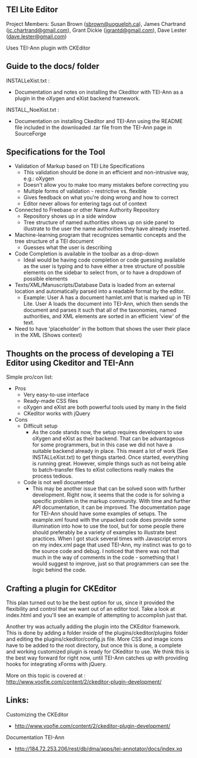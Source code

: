 TEI Lite Editor
----------
Project Members:
Susan Brown (sbrown@uoguelph.ca), James Chartrand (jc.chartrand@gmail.com), Grant Dickie (jgrantd@gmail.com), Dave Lester (dave.lester@gmail.com)


Uses TEI-Ann plugin with CKEditor

Guide to the docs/ folder
---
INSTALLeXist.txt : 
* Documentation and notes on installing the Ckeditor with TEI-Ann as a plugin in the oXygen and eXist backend framework. 

INSTALL_NoeXist.txt :
* Documentation on installing Ckeditor and TEI-Ann using the README file included in the downloaded .tar file from 
the TEI-Ann page in SourceForge

Specifications for the Tool
---
* Validation of Markup based on TEI Lite Specifications
	* This validation should be done in an efficient and non-intrusive way,
	e.g.: oXygen
	* Doesn't allow you to make too many mistakes before correcting you
	* Multiple forms of validation - restrictive vs. flexible 
	* Gives feedback on what you're doing wrong and how to correct
	* Editor never allows for entering tags out of context
* Connected to Freebase or other Name Authority Repository
	* Repository shows up in a side window
	* Tree structure of named authorities shows up on side panel
	to illustrate to the user the name authorities they have already
	inserted.
* Machine-learning program that recognizes semantic concepts and the tree
structure of a TEI document
	* Guesses what the user is describing 
* Code Completion is available in the toolbar as a drop-down
	* Ideal would be having code completion or code guessing available as the 
	user is typing and to have either a tree structure of possible elements on the 
	sidebar to select from, or to have a dropdown of possible elements
* Texts/XML/Manuscripts/Database Data is loaded from an external location and automatically
parsed into a readable format by the editor.
	* Example: User A has a document hamlet.xml that is marked up in TEI Lite. User A loads 
	the document into TEI-Ann, which then sends the document and parses it such that 
	all of the taxonomies, named authorities, and XML elements are sorted in an 
	efficient 'view' of the text.
* Need to have 'placeholder' in the bottom that shows the user their place in the XML (Shows context)


Thoughts on the process of developing a TEI Editor using Ckeditor and TEI-Ann
---

Simple pro/con list:

* Pros
	* Very easy-to-use interface
	* Ready-made CSS files
	* oXygen and eXist are both powerful tools used by many in the field
	* CKeditor works with jQuery
* Cons
	* Difficult setup 
		* As the code stands now, the setup requires developers to use oXygen and eXist
		as their backend. That can be advantageous for some programmers, but in this case
		we did not have a suitable backend already in place. This meant a lot of work (See
		INSTALLeXist.txt) to get things started. 
		Once started, everything is running great. However, simple things such as not being
		able to batch-transfer files to eXist collections really makes the process tedious.
	* Code is not well documented
		* This may be another issue that can be solved soon with further development. Right now, 
		it seems that the code is for solving a specific problem in the markup community. With 
		time and further API documentation, it can be improved.
		The documentation page for TEI-Ann should have some examples of setups. The example.xml 
		found with the unpacked code does provide some illumination into how to use the tool,
		but for some people there should preferably be a variety of examples to illustrate best
		practices.
		When I got stuck several times with Javascript errors on my index.xml page that used
		TEI-Ann, my instinct was to go to the source code and debug. I noticed that there was 
		not that much in the way of comments in the code - something that I would suggest to 
		improve, just so that programmers can see the logic behind the code.
	

Crafting a plugin for CKEditor
---

This plan turned out to be the best option for us, since it provided the flexibility and control
that we want out of an editor tool. Take a look at index.html and you'll see an example of attempting
to accomplish just that. 

Another try was actually adding the plugin into the CKEditor framework. This is done by adding a folder 
inside of the plugins/ckeditor/plugins folder and editing the plugins/ckeditor/config.js file. More CSS
and image icons have to be added to the root directory, but once this is done, a complete and working
customized plugin is ready for CKeditor to use. We think this is the best way forward for right now, until
TEI-Ann catches up with providing hooks for integrating xForms with jQuery. 

More on this topic is covered at :
http://www.voofie.com/content/2/ckeditor-plugin-development/

Links:
---

Customizing the CKEditor 

* http://www.voofie.com/content/2/ckeditor-plugin-development/

Documentation TEI-Ann

* http://184.72.253.206/rest/db/dma/apps/tei-annotator/docs/index.xq



